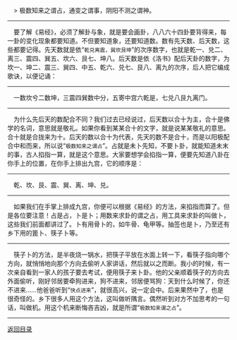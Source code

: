 &emsp;> 极数知来之谓占，通变之谓事，阴阳不测之谓神。
___
&emsp;要了解《易经》，必须了解卦与象，就是要会画卦，八八六十四卦要背得来，每一卦的变化现象都要知道。不但要知道象，还要知道数。数有先天数、后天数，这些都要记得。先天数就是依“``乾兑离震，巽坎艮坤``”的次序数字，也就是乾一、兑二、离三、震四、巽五、坎六、艮七、坤八。后天数是依《洛书》配后天卦的数字，为坎一、坤二、震三、巽四、中五、乾六、兑七、艮八、离九的次序，后人把它编成歌诀，以便记诵：
___
&emsp;一数坎兮二数坤，三震四巽数中分，五寄中宫六乾是，七兑八艮九离门。
___
&emsp;为什么先后天的数配合不同？我们过去已经说过，后天数以合十为主，合十是佛学的名词，意思就是敬礼。如果你看到某某合十的文字，就是说某某敬礼的意思。合十就是合拢来为十。后天的数以合十为代表，先天的数不是合十，而是以阳极配合中和而来，所以说“``极数知来之谓占``”。占就是未卜先知，不要卜卦，就能知道未末的事，古人掐指一算，就是这个意思。大家要想学会掐指一算，便要先知道八卦在你手上的位置，在你手上排出九宫，它的顺序是：
___
&emsp;乾、坎、艮、震、巽、离、坤、兑。 
___
&emsp;如果我们在手掌上排成九宫，你便可以根据《易经》的方法，来掐指而算了。但是各位要注意！占是占，卜是卜；用数来求卦的谓之占，用工具来求卦的叫做卜，这些我们前面都讲过了。卜有用骨卜的，如牛骨、龟甲等。抽签也是卜，乃至还有乡下用的篦卜、筷子卜等。
___
&emsp;筷子卜的方法，是半夜烧一锅水，把筷子平放在水面上转一下，看筷子指向哪个方向，就悄悄地向那个方向去偷听人家讲话，然后就以之而断。我小的时候，有一次亲自看到一家人的孩子要去考试，便用筷子来卜卦。他的父亲顺着筷子的方向去外面偷听，刚好邻居要牵狗进来，狗不进来，邻居便骂狗：天到什么时候了，你还不进来……他爸爸听到“``快点进来``”，就很高兴，说一定会中。后来果然中了，也是很奇怪的。乡下很多人用这个方法，这叫做听隅言。偶然听到对方不加思考的一句话，叫做机。用这个机来断悔吝吉凶，就是所谓“``极数知来谓之占``”。
___
[返回目录](../../master/README.md#目录)